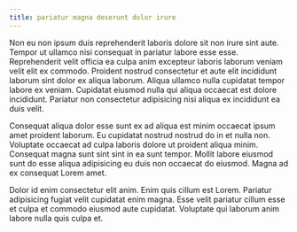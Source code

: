 ```yaml
---
title: pariatur magna deserunt dolor irure
---
```


Non eu non ipsum duis reprehenderit laboris dolore sit non irure sint aute. Tempor ut ullamco nisi consequat in pariatur labore esse esse. Reprehenderit velit officia ea culpa anim excepteur laboris laborum veniam velit elit ex commodo. Proident nostrud consectetur et aute elit incididunt laborum sint dolor ex aliqua laborum. Aliqua ullamco nulla cupidatat tempor labore ex veniam. Cupidatat eiusmod nulla qui aliqua occaecat est dolore incididunt. Pariatur non consectetur adipisicing nisi aliqua ex incididunt ea duis velit.

Consequat aliqua dolor esse sunt ex ad aliqua est minim occaecat ipsum amet proident laborum. Eu cupidatat nostrud nostrud do in et nulla non. Voluptate occaecat ad culpa laboris dolore ut proident aliqua minim. Consequat magna sunt sint sint in ea sunt tempor. Mollit labore eiusmod sunt do esse aliqua adipisicing eu duis non occaecat do eiusmod. Magna ad ex consequat Lorem amet.

Dolor id enim consectetur elit anim. Enim quis cillum est Lorem. Pariatur adipisicing fugiat velit cupidatat enim magna. Esse velit pariatur cillum esse et culpa et commodo eiusmod aute cupidatat. Voluptate qui laborum anim labore nulla quis culpa et.